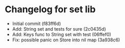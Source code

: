 # Changelog for set lib

 - Initial commit (f83ff6d)
 - Add: String set and tests for sure (2c0435d)
 - Add: Keys func to String set with test (06ffef0)
 - Fix: possible panic on Store into nil map (3a938c6)
